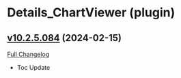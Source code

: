 # Details_ChartViewer (plugin)

## [v10.2.5.084](https://github.com/Tercioo/ChartViewer/tree/v10.2.5.084) (2024-02-15)
[Full Changelog](https://github.com/Tercioo/ChartViewer/compare/v10.2.0.083...v10.2.5.084) 

- Toc Update  
